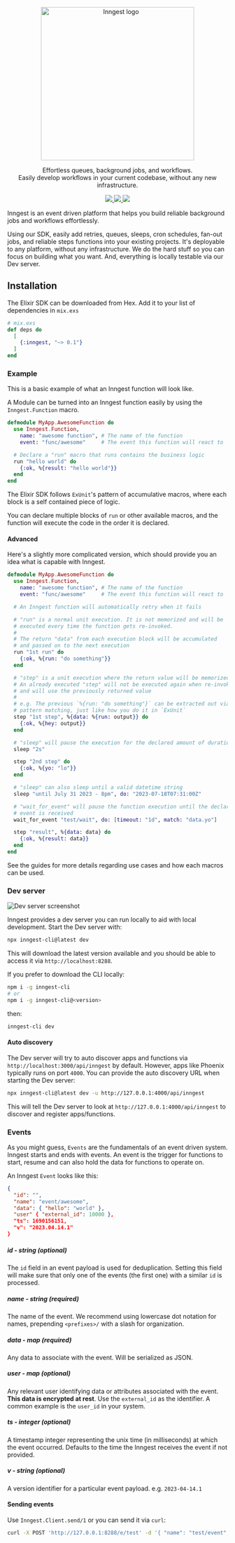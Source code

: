 <p align="center">
  <a href="https://www.inngest.com">
    <img alt="Inngest logo" src="https://user-images.githubusercontent.com/306177/191580717-1f563f4c-31e3-4aa0-848c-5ddc97808a9a.png" width="350" />
  </a>
</p>

<p align="center">
  Effortless queues, background jobs, and workflows. <br />
  Easily develop workflows in your current codebase, without any new infrastructure.
</p>

<!-- MDOC ! -->

<p align="center">
  <a href="https://github.com/darwin67/ex-inngest/actions/workflows/ci.yml">
    <img src="https://github.com/darwin67/ex-inngest/actions/workflows/ci.yml/badge.svg" />
  </a>
  <a href="https://discord.gg/EuesV2ZSnX">
    <img src="https://img.shields.io/discord/842170679536517141?label=discord" />
  </a>
  <a href="https://twitter.com/inngest">
    <img src="https://img.shields.io/twitter/follow/inngest?style=social" />
  </a>
</p>


Inngest is an event driven platform that helps you build reliable background jobs and
workflows effortlessly.

Using our SDK, easily add retries, queues, sleeps, cron schedules, fan-out jobs, and
reliable steps functions into your existing projects. It's deployable to any platform,
without any infrastructure. We do the hard stuff so you can focus on building what you
want.
And, everything is locally testable via our Dev server.

## Installation

The Elixir SDK can be downloaded from Hex. Add it to your list of dependencies in `mix.exs`

``` elixir
# mix.exs
def deps do
  [
    {:inngest, "~> 0.1"}
  ]
end
```

### Example

This is a basic example of what an Inngest function will look like.

A Module can be turned into an Inngest function easily by using the `Inngest.Function`
macro.

``` elixir
defmodule MyApp.AwesomeFunction do
  use Inngest.Function,
    name: "awesome function", # The name of the function
    event: "func/awesome"     # The event this function will react to

  # Declare a "run" macro that runs contains the business logic
  run "hello world" do
    {:ok, %{result: "hello world"}}
  end
end
```

The Elixir SDK follows `ExUnit`'s pattern of accumulative macros, where each block
is a self contained piece of logic.

You can declare multiple blocks of `run` or other available macros, and the function
will execute the code in the order it is declared.

#### Advanced

Here's a slightly more complicated version, which should provide you an idea what is
capable with Inngest.

``` elixir
defmodule MyApp.AwesomeFunction do
  use Inngest.Function,
    name: "awesome function", # The name of the function
    event: "func/awesome"     # The event this function will react to

  # An Inngest function will automatically retry when it fails

  # "run" is a normal unit execution. It is not memorized and will be
  # executed every time the function gets re-invoked.
  #
  # The return "data" from each execution block will be accumulated
  # and passed on to the next execution
  run "1st run" do
    {:ok, %{run: "do something"}}
  end

  # "step" is a unit execution where the return value will be memorized.
  # An already executed "step" will not be executed again when re-invoked
  # and will use the previously returned value
  #
  # e.g. The previous `%{run: "do something"}` can be extracted out via
  # pattern matching, just like how you do it in `ExUnit`
  step "1st step", %{data: %{run: output}} do
    {:ok, %{hey: output}}
  end

  # "sleep" will pause the execution for the declared amount of duration.
  sleep "2s"

  step "2nd step" do
    {:ok, %{yo: "lo"}}
  end

  # "sleep" can also sleep until a valid datetime string
  sleep "until July 31 2023 - 8pm", do: "2023-07-18T07:31:00Z"

  # "wait_for_event" will pause the function execution until the declared
  # event is received
  wait_for_event "test/wait", do: [timeout: "1d", match: "data.yo"]

  step "result", %{data: data} do
    {:ok, %{result: data}}
  end
end
```

See the guides for more details regarding use cases and how each macros can be used.

### Dev server

![Dev server screenshot](https://github.com/darwin67/ex_inngest/assets/5746693/d8b80b54-5238-4c4b-bf76-6e15bee590a7)

Inngest provides a dev server you can run locally to aid with local development. Start
the Dev server with:

```sh
npx inngest-cli@latest dev
```

This will download the latest version available and you should be able to access it
via `http://localhost:8288`.

If you prefer to download the CLI locally:

```sh
npm i -g inngest-cli
# or
npm i -g inngest-cli@<version>
```

then:

``` sh
inngest-cli dev
```

#### Auto discovery

The Dev server will try to auto discover apps and functions via `http://localhost:3000/api/inngest`
by default. However, apps like Phoenix typically runs on port `4000`. You can provide the auto
discovery URL when starting the Dev server:

``` sh
npx inngest-cli@latest dev -u http://127.0.0.1:4000/api/inngest
```

This will tell the Dev server to look at `http://127.0.0.1:4000/api/inngest` to discover and
register apps/functions.

### Events

As you might guess, `Events` are the fundamentals of an event driven system. Inngest starts and
ends with events. An event is the trigger for functions to start, resume and can also hold the
data for functions to operate on.

An Inngest `Event` looks like this:

``` json
{
  "id": "",
  "name": "event/awesome",
  "data": { "hello": "world" },
  "user" { "external_id": 10000 },
  "ts": 1690156151,
  "v": "2023.04.14.1"
}
```

##### id - string (optional)

The `id` field in an event payload is used for deduplication. Setting this field will make
sure that only one of the events (the first one) with a similar `id` is processed.

##### name - string (required)

The name of the event. We recommend using lowercase dot notation for names, prepending
`<prefixes>/` with a slash for organization.

##### data - map (required)

Any data to associate with the event. Will be serialized as JSON.

##### user - map (optional)

Any relevant user identifying data or attributes associated with the event. **This data is
encrypted at rest**. Use the `external_id` as the identifier. A common example is the `user_id`
in your system.

##### ts - integer (optional)

A timestamp integer representing the unix time (in milliseconds) at which the event occurred.
Defaults to the time the Inngest receives the event if not provided.

##### v - string (optional)

A version identifier for a particular event payload. e.g. `2023-04-14.1`

#### Sending events

Use `Inngest.Client.send/1` or you can send it via `curl`:

``` sh
curl -X POST 'http://127.0.0.1:8288/e/test' -d '{ "name": "test/event", "data": { "hello": "world" } }'
```

<!-- MDOC ! -->

[inngest]: https://www.inngest.com
[hex]: https://hex.pm/packages/inngest
[hexdocs]: https://hexdocs.pm/inngest
